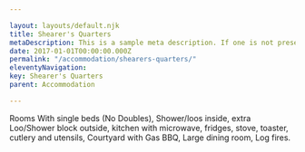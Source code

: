 ```yaml
---

layout: layouts/default.njk
title: Shearer's Quarters
metaDescription: This is a sample meta description. If one is not present in your page/post's front matter, the default metadata.description will be used instead.
date: 2017-01-01T00:00:00.000Z
permalink: "/accommodation/shearers-quarters/"
eleventyNavigation:
key: Shearer's Quarters
parent: Accommodation

---
```

Rooms With single beds (No Doubles), Shower/loos inside, extra Loo/Shower block outside, kitchen with microwave, fridges, stove, toaster, cutlery and utensils, Courtyard with Gas BBQ, Large dining room, Log fires.
